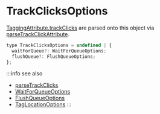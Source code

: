 # TrackClicksOptions

[TaggingAttribute.trackClicks](/tracking/browser/api-reference/definitions/TaggingAttribute.md#taggingattributetrackclicks) are parsed onto this object via [parseTrackClickAttribute](/tracking/browser/api-reference/common/parsers/parseTrackClicks.md).  


```jsx
type TrackClicksOptions = undefined | {
  waitForQueue?: WaitForQueueOptions;
  flushQueue?: FlushQueueOptions;
};
```

:::info see also
- [parseTrackClicks](/tracking/browser/api-reference/common/parsers/parseTrackClicks.md)
- [WaitForQueueOptions](/tracking/browser/api-reference/definitions/WaitForQueueOptions.md)
- [FlushQueueOptions](/tracking/browser/api-reference/definitions/FlushQueueOptions.md)
- [TagLocationOptions](/tracking/browser/api-reference/definitions/TagLocationOptions.md)
:::
